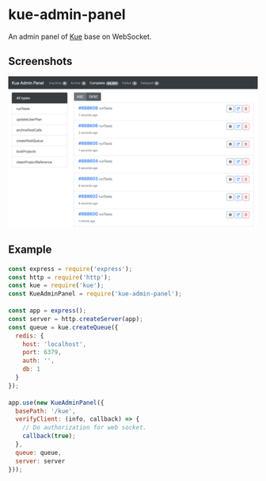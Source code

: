# kue-admin-panel
An admin panel of [Kue](https://github.com/Automattic/kue) base on WebSocket.

## Screenshots
<img src="_screenshots/screenshots-01.png"/>

## Example
```js
const express = require('express');
const http = require('http');
const kue = require('kue');
const KueAdminPanel = require('kue-admin-panel');

const app = express();
const server = http.createServer(app);
const queue = kue.createQueue({
  redis: {
    host: 'localhost',
    port: 6379,
    auth: '',
    db: 1
  }
});

app.use(new KueAdminPanel({
  basePath: '/kue',
  verifyClient: (info, callback) => {
    // Do authorization for web socket.
    callback(true);
  },
  queue: queue,
  server: server
}));
```
